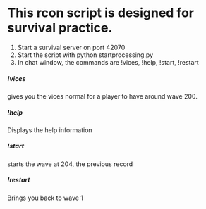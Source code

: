 # This rcon script is designed for survival practice. #
1. Start a survival server on port 42070
2. Start the script with python startprocessing.py
3. In chat window, the commands are !vices, !help, !start, !restart

##### !vices #####

gives you the vices normal for a player to have around wave 200.

##### !help #####

Displays the help information

##### !start #####

starts the wave at 204, the previous record

##### !restart #####

Brings you back to wave 1